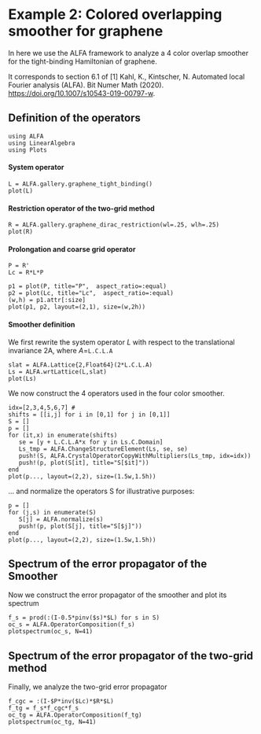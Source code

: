 # Example 2: Colored overlapping smoother for graphene

In here we use the ALFA framework to analyze a 4 color overlap smoother for the tight-binding Hamiltonian of graphene.

It corresponds to section 6.1 of [1] Kahl, K., Kintscher, N. Automated local Fourier analysis (ALFA). Bit Numer Math (2020). <https://doi.org/10.1007/s10543-019-00797-w>.

## Definition of the operators
```@example ex2; continued = true
using ALFA
using LinearAlgebra
using Plots
```
#### System operator


```@example ex2
L = ALFA.gallery.graphene_tight_binding()
plot(L)
```

#### Restriction operator of the two-grid method
```@example ex2
R = ALFA.gallery.graphene_dirac_restriction(wl=.25, wlh=.25)
plot(R)
```

#### Prolongation and coarse grid operator

```@example ex2
P = R'
Lc = R*L*P

p1 = plot(P, title="P",  aspect_ratio=:equal)
p2 = plot(Lc, title="Lc",  aspect_ratio=:equal)
(w,h) = p1.attr[:size]
plot(p1, p2, layout=(2,1), size=(w,2h))
```

#### Smoother definition

We first rewrite the system operator $L$ with respect to the translational invariance 2A, where $A=$``L.C.L.A``

```@example ex2
slat = ALFA.Lattice{2,Float64}(2*L.C.L.A)
Ls = ALFA.wrtLattice(L,slat)
plot(Ls)
```

We now construct the $4$ operators used in the four color smoother.

```@example ex2
idx=[2,3,4,5,6,7] #
shifts = [[i,j] for i in [0,1] for j in [0,1]]
S = []
p = []
for (it,x) in enumerate(shifts)
   se = [y + L.C.L.A*x for y in Ls.C.Domain]
   Ls_tmp = ALFA.ChangeStructureElement(Ls, se, se)
   push!(S, ALFA.CrystalOperatorCopyWithMultipliers(Ls_tmp, idx=idx))
   push!(p, plot(S[it], title="S[$it]"))
end
plot(p..., layout=(2,2), size=(1.5w,1.5h))
```

... and normalize the operators S for illustrative purposes:

```@example ex2
p = []
for (j,s) in enumerate(S)
   S[j] = ALFA.normalize(s)
   push!(p, plot(S[j], title="S[$j]"))
end
plot(p..., layout=(2,2), size=(1.5w,1.5h))
```

## Spectrum of the error propagator of the Smoother
Now we construct the error propagator of the smoother and plot its spectrum

```@example ex2
f_s = prod(:(I-0.5*pinv($s)*$L) for s in S)
oc_s = ALFA.OperatorComposition(f_s)
plotspectrum(oc_s, N=41)
```

## Spectrum of the error propagator of the two-grid method
Finally, we analyze the two-grid error propagator

```@example ex2
f_cgc = :(I-$P*inv($Lc)*$R*$L)
f_tg = f_s*f_cgc*f_s
oc_tg = ALFA.OperatorComposition(f_tg)
plotspectrum(oc_tg, N=41)
```
